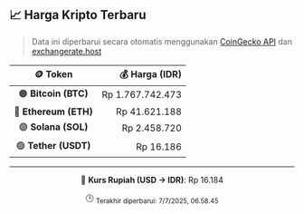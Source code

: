 

<!-- HARGA_KRIPTO -->
## 📈 Harga Kripto Terbaru

> Data ini diperbarui secara otomatis menggunakan [CoinGecko API](https://www.coingecko.com/) dan [exchangerate.host](https://exchangerate.host/)

<div align="center">

| 🪙 Token | 💰 Harga (IDR) |
|:------:|---------------:|
| 🟠 **Bitcoin (BTC)**   | Rp 1.767.742.473 |
| 🔵 **Ethereum (ETH)**  | Rp 41.621.188 |
| 🟣 **Solana (SOL)**    | Rp 2.458.720 |
| 🟢 **Tether (USDT)**   | Rp 16.186 |

---

💱 **Kurs Rupiah (USD → IDR)**: Rp 16.184

🕒 <sub>Terakhir diperbarui: 7/7/2025, 06.58.45</sub>

</div>
<!-- /HARGA_KRIPTO -->